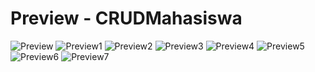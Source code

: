 # Preview - CRUDMahasiswa
![Preview](https://user-images.githubusercontent.com/62661348/81805947-f8f04780-9545-11ea-9764-b343e42f2c6d.jpg) ![Preview1](https://user-images.githubusercontent.com/62661348/81874559-51583100-95a8-11ea-9df8-c7e7e0f57a40.jpg)
![Preview2](https://user-images.githubusercontent.com/62661348/81874613-6b920f00-95a8-11ea-9cc5-bc4a3b6f7d51.jpg) ![Preview3](https://user-images.githubusercontent.com/62661348/81874614-6d5bd280-95a8-11ea-9b9c-a532dcc2b44d.jpg)
![Preview4](https://user-images.githubusercontent.com/62661348/81874651-819fcf80-95a8-11ea-8362-fceca89adbbc.jpg) ![Preview5](https://user-images.githubusercontent.com/62661348/81874653-83699300-95a8-11ea-82ea-cc652cc33af8.jpg)
![Preview6](https://user-images.githubusercontent.com/62661348/81874685-97ad9000-95a8-11ea-8c02-e266bfccc34b.jpg) ![Preview7](https://user-images.githubusercontent.com/62661348/81874688-98debd00-95a8-11ea-94ef-50d879e33dd8.jpg)
